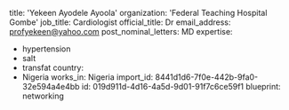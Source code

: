 title: 'Yekeen Ayodele Ayoola'
organization: 'Federal Teaching Hospital Gombe'
job_title: Cardiologist
official_title: Dr
email_address: profyekeen@yahoo.com
post_nominal_letters: MD
expertise:
  - hypertension
  - salt
  - transfat
country:
  - Nigeria
works_in: Nigeria
import_id: 8441d1d6-7f0e-442b-9fa0-32e594a4e4bb
id: 019d911d-4d16-4a5d-9d01-91f7c6ce59f1
blueprint: networking
